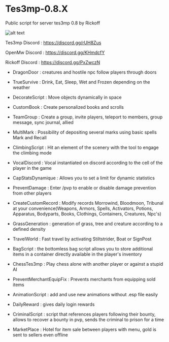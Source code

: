 # Tes3mp-0.8.X
Public script for server tes3mp 0.8 by Rickoff

![alt text](https://cdn.cloudflare.steamstatic.com/steamcommunity/public/images/avatars/a4/a47831e6004ae0e72ce2e0fb55f6ce9cc1693a4c_full.jpg) 

Tes3mp Discord : https://discord.gg/rUH8Zus

OpenMw Discord : https://discord.gg/KHmdcfY

Rickoff Discord : https://discord.gg/PxZwczN

- DragonDoor : creatures and hostile npc follow players through doors

- TrueSurvive : Drink, Eat, Sleep, Wet and Frozen depending on the weather

- DecorateScript : Move objects dynamically in space

- CustomBook : Create personalized books and scrolls

- TeamGroup : Create a group, invite players, teleport to members, group message, sync journal, allied

- MultiMark : Possibility of depositing several marks using basic spells Mark and Recall

- ClimbingScript : Hit an element of the scenery with the tool to engage the climbing mode

- VocalDiscord : Vocal instantiated on discord according to the cell of the player in the game

- CapStatsDynamique : Allows you to set a limit for dynamic statistics

- PreventDamage : Enter /pvp to enable or disable damage prevention from other players

- CreateCustomRecord : Modify records Morrowind, Bloodmoon, Tribunal at your convenience(Weapons, Armors, Spells, Activators, Potions, Apparatus, Bodyparts, Books, Clothings, Containers, Creatures, Npc's)

- GrassGeneration : generation of grass, tree and creature according to a defined density

- TravelWorld : Fast travel by activating Stiltstrider, Boat or SignPost

- BagScript : the bottomless bag script allows you to store additional items in a container directly available in the player's inventory

- ChessTes3mp : Play chess alone with another player or against a stupid AI

- PreventMerchantEquipFix : Prevents merchants from equipping sold items

- AnimationScript : add and use new animations without .esp file easily

- DailyReward : gives daily login rewards

- CriminalScript : script that references players following their bounty, allows to recover a bounty in pvp, sends the criminal to prison for a time

- MarketPlace : Hotel for item sale between players with menu, gold is sent to sellers even offline
